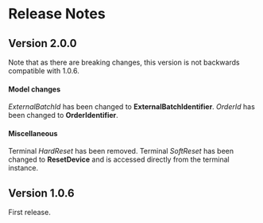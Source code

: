 # Release Notes

## Version 2.0.0
Note that as there are breaking changes, this version is not backwards compatible with 1.0.6.

#### Model changes 
*ExternalBatchId* has been changed to **ExternalBatchIdentifier**.
*OrderId* has been changed to **OrderIdentifier**.

#### Miscellaneous
Terminal *HardReset* has been removed.
Terminal *SoftReset* has been changed to **ResetDevice** and is accessed directly from the terminal instance.



## Version 1.0.6
First release.
